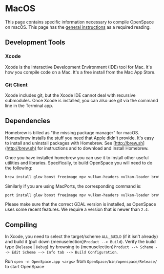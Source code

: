 # MacOS
This page contains specific information necessary to compile OpenSpace on macOS. This page has the [general instructions](index) as a required reading.


## Development Tools
### Xcode
Xcode is the Interactive Development Environment (IDE) tool for Mac. It's how you compile code on a Mac. It's a free install from the Mac App Store.

### Git Client
Xcode includes git, but the Xcode IDE cannot deal with recursive submodules. Once Xcode is installed, you can also use git via the command line in the Terminal app.


## Dependencies
Homebrew is billed as "the missing package manager" for macOS. Homewbrew installs the stuff you need that Apple didn't provide. It's easy to install and uninstall packages with Homebrew. See [http://brew.sh](http://brew.sh) for instructions and to download and install Homebrew.

Once you have installed homebrew you can use it to install other useful utilities and libraries. Specifically, to build OpenSpace you will need to do the following:
```bash
brew install glew boost freeimage mpv vulkan-headers vulkan-loader brotli gdal
```

Similarly if you are using MacPorts, the corresponding command is:
```bash
port install glew boost freeimage mpv vulkan-headers vulkan-loader brotli gdal +curl
```

Please make sure that the correct GDAL version is installed, as OpenSpace uses some recent features. We require a version that is newer than `2.4`.

## Compiling
In Xcode, you need to select the target/scheme `ALL_BUILD` (if it isn't already) and build it (pull down {menuselection}`Product --> Build`). Verify the build type (`Release` | `Debug`) by browsing to {menuselection}`Product --> Scheme --> Edit Scheme --> Info tab --> Build Configuration`.

Run `open -n OpenSpace.app <args>` from `OpenSpace/bin/openspace/Release/` to start OpenSpace

